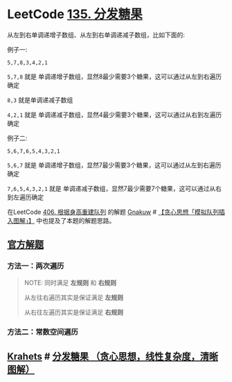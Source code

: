 # LeetCode [135. 分发糖果](https://leetcode.cn/problems/candy/)

从左到右单调递增子数组、从左到右单调递减子数组，比如下面的:

例子一:

```
5,7,8,3,4,2,1
```

`5,7,8` 就是 单调递增子数组，显然8最少需要3个糖果，这可以通过从左到右遍历确定

`8,3` 就是单调递减子数组

`4,2,1` 就是 单调递减子数组，显然4最少需要3个糖果，这可以通过从右到左遍历确定

例子二:

```
5,6,7,6,5,4,3,2,1
```

`5,6,7` 就是 单调递增子数组，显然7最少需要3个糖果，这可以通过从左到右遍历确定

`7,6,5,4,3,2,1` 就是 单调递减子数组，显然7最少需要7个糖果，这可以通过从右到左遍历确定

在LeetCode [406. 根据身高重建队列](https://leetcode.cn/problems/queue-reconstruction-by-height/) 的解题 [Gnakuw](https://leetcode.cn/u/nehzil/) # [【贪心思想「模拟队列插入图解」】](https://leetcode.cn/problems/queue-reconstruction-by-height/solution/by-nehzil-1z3g/) 中也提及了本题的解题思路。



## [官方解题](https://leetcode.cn/problems/candy/solution/fen-fa-tang-guo-by-leetcode-solution-f01p/) 

### 方法一：两次遍历

> NOTE: 同时满足 **左规则** 和 **右规则** 
>
> 从左往右遍历其实是保证满足 **左规则** 
>
> 从右往左遍历其实是保证满足 **右规则** 





### 方法二：常数空间遍历

## [Krahets](https://leetcode.cn/u/jyd/) # [分发糖果 （贪心思想，线性复杂度，清晰图解）](https://leetcode.cn/problems/candy/solution/candy-cong-zuo-zhi-you-cong-you-zhi-zuo-qu-zui-da-/)

